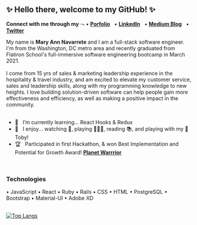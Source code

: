## ✨ Hello there, welcome to my GitHub! ✨


**Connect with me through my** ⤳ • [**Porfolio**](http://www.maryannnav.com) &nbsp; 
• [**LinkedIn**](https://www.linkedin.com/in/maryannnavarrete/) &nbsp; 
• [**Medium Blog**](https://maryann-navarrete.medium.com/) &nbsp; 
• [**Twitter**](https://twitter.com/MaryAnnN28) &nbsp; 
<br/>

My name is **Mary Ann Navarrete** and I am a full-stack software engineer. I'm from the Washington, DC metro area and recently graduated from Flatiron School's full-immersive software engineering bootcamp in March 2021. 
<br/>
<br/>
I come from 15 yrs of sales & marketing leadership experience in the hospitality & travel industry, and am excited to elevate my customer service, sales and leadership skills, along with my programming knowledge to new heights. I love building solution-driven software can help people gain more effectiveness and efficiency, as well as making a positive impact in the community. 
<br/><br/>
- 🌱 &nbsp; I’m currently learning... React Hooks & Redux <br />
- 🥳 &nbsp; I enjoy... watching 🏀, playing 🏌🏻‍♀️, reading 📚, and playing with my 🐶  Toby! <br />
- 🏆 &nbsp; Participated in first Hackathon, & won Best Implementation and Potential for Growth Award! [**Planet Warrrior**](https://planetwarriors.netlify.app/)
<br/>

### **Technologies**
•  JavaScript
•  React 
•  Ruby
•  Rails
•  CSS
•  HTML
•  PostgreSQL
•  Bootstrap
•  Material-UI
•  Adobe XD
<br /><br/>

[![Top Langs](https://github-readme-stats.vercel.app/api/top-langs/?username=maryannn28&layout=compact)](https://github.com/maryannn28/github-readme-stats)





